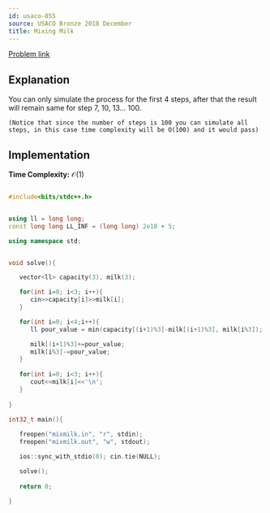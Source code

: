 ```yaml
---
id: usaco-855
source: USACO Bronze 2018 December
title: Mixing Milk
---
```


[Problem link](http://www.usaco.org/index.php?page=viewproblem2&cpid=855#)

## Explanation

You can only simulate the process for the first 4 steps, after that the result will remain same for step 7, 10, 13... 100.

`(Notice that since the number of steps is 100 you can simulate all steps, in this case time complexity will be O(100) and it would pass)`
## Implementation

**Time Complexity:** $\mathcal{O}(1)$

<LanguageSection>

<CPPSection>

```cpp

#include<bits/stdc++.h>


using ll = long long;
const long long LL_INF = (long long) 2e18 + 5;

using namespace std;


void solve(){

   vector<ll> capacity(3), milk(3);

   for(int i=0; i<3; i++){
      cin>>capacity[i]>>milk[i];
   }

   for(int i=0; i<4;i++){
      ll pour_value = min(capacity[(i+1)%3]-milk[(i+1)%3], milk[i%3]);

      milk[(i+1)%3]+=pour_value;
      milk[i%3]-=pour_value;
   }
   
   for(int i=0; i<3; i++){
      cout<<milk[i]<<'\n';
   }
   
} 
 
int32_t main(){

   freopen("mixmilk.in", "r", stdin);
   freopen("mixmilk.out", "w", stdout);

   ios::sync_with_stdio(0); cin.tie(NULL);

   solve();
 
   return 0;
   
}



```

</CPPSection>


</LanguageSection>